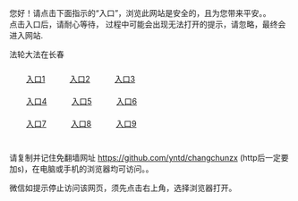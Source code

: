 您好！请点击下面指示的“入口”，浏览此网站是安全的，且为您带来平安。。 <br/>
点击入口后，请耐心等待， 过程中可能会出现无法打开的提示，请忽略，最终会进入网站. </br>

法轮大法在长春<br/>
<div style="padding:10px"><a style="margin:20px" target="_blank" href="https://d9jq2zvy2m0x3.cloudfront.net/2Qpsp?crepns" id="ccLink1" rel="nofollow">入口1</a> <a target="_blank" style="margin:20px" href="https://d31ett0t2850cw.cloudfront.net/2Qpsp?pxcswk" id="ccLink2" rel="nofollow">入口2</a> <a style="margin:20px" target="_blank" href="https://d3i68co61dj9m5.cloudfront.net/2Qpsp?zzqvum" id="ccLink3" rel="nofollow">入口3</a></div>

<div style="padding:10px" ><a style="margin:20px" target="_blank" href="https://d9jq2zvy2m0x3.cloudfront.net/2Qpsp?crepns" id="ccLink4" rel="nofollow">入口4</a> <a style="margin:20px" href="https://d31ett0t2850cw.cloudfront.net/2Qpsp?pxcswk" target="_blank" id="ccLink5" rel="nofollow">入口5</a> <a style="margin:20px" href="https://d3i68co61dj9m5.cloudfront.net/2Qpsp?zzqvum" target="_blank" id="ccLink6" rel="nofollow">入口6</a></div>

<div style="padding:10px"><a style="margin:20px" target="_blank" href="https://d9jq2zvy2m0x3.cloudfront.net/2Qpsp?crepns" id="ccLink7" rel="nofollow">入口7</a> <a style="margin:20px" href="https://d31ett0t2850cw.cloudfront.net/2Qpsp?pxcswk" target="_blank" id="ccLink8" rel="nofollow">入口8</a> <a style="margin:20px" target="_blank" href="https://d3i68co61dj9m5.cloudfront.net/2Qpsp?zzqvum" id="ccLink9" rel="nofollow">入口9</a></div>

<br/>



请复制并记住免翻墙网址 https://github.com/yntd/changchunzx (http后一定要加s)，在电脑或手机的浏览器均可访问。。<br/>

微信如提示停止访问该网页，须先点击右上角，选择浏览器打开。
